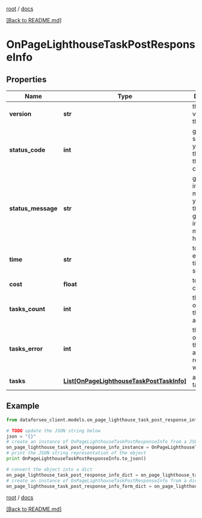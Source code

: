 [root](./../ "root") / [docs](./ "docs")

[[Back to README.md]](./../README.md "[Back to README.md]")

# OnPageLighthouseTaskPostResponseInfo

## Properties

Name | Type | Description | Notes
------------ | ------------- | ------------- | -------------
**version** | **str** | the current version of the API | [optional]
**status_code** | **int** | general status code you can find the full list of the response codes here | [optional]
**status_message** | **str** | general informational message you can find the full list of general informational messages here | [optional]
**time** | **str** | total execution time, seconds | [optional]
**cost** | **float** | total tasks cost, USD | [optional]
**tasks_count** | **int** | the number of tasks in the tasks array | [optional]
**tasks_error** | **int** | the number of tasks in the tasks array returned with an error | [optional]
**tasks** | [**List[OnPageLighthouseTaskPostTaskInfo]**](OnPageLighthouseTaskPostTaskInfo.md) | array of tasks | [optional]

## Example

```python
from dataforseo_client.models.on_page_lighthouse_task_post_response_info import OnPageLighthouseTaskPostResponseInfo

# TODO update the JSON string below
json = "{}"
# create an instance of OnPageLighthouseTaskPostResponseInfo from a JSON string
on_page_lighthouse_task_post_response_info_instance = OnPageLighthouseTaskPostResponseInfo.from_json(json)
# print the JSON string representation of the object
print OnPageLighthouseTaskPostResponseInfo.to_json()

# convert the object into a dict
on_page_lighthouse_task_post_response_info_dict = on_page_lighthouse_task_post_response_info_instance.to_dict()
# create an instance of OnPageLighthouseTaskPostResponseInfo from a dict
on_page_lighthouse_task_post_response_info_form_dict = on_page_lighthouse_task_post_response_info.from_dict(on_page_lighthouse_task_post_response_info_dict)
```

  

[root](./../ "root") / [docs](./ "docs")

[[Back to README.md]](./../README.md "[Back to README.md]")